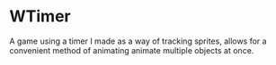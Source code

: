 # WTimer
A game using a timer I made as a way of tracking sprites, allows for a convenient method of animating animate multiple objects at once. 
